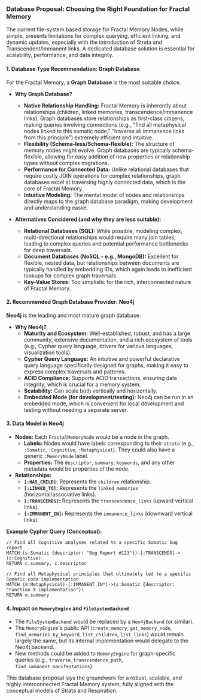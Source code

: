 ### Database Proposal: Choosing the Right Foundation for Fractal Memory

The current file-system based storage for Fractal Memory Nodes, while simple, presents limitations for complex querying, efficient linking, and dynamic updates, especially with the introduction of Strata and Transcendent/Immanent links. A dedicated database solution is essential for scalability, performance, and data integrity.

#### 1. Database Type Recommendation: Graph Database

For the Fractal Memory, a **Graph Database** is the most suitable choice.

*   **Why Graph Database?**
    *   **Native Relationship Handling:** Fractal Memory is inherently about relationships (children, linked memories, transcendence/immanence links). Graph databases store relationships as first-class citizens, making queries involving connections (e.g., "find all metaphysical nodes linked to this somatic node," "traverse all immanence links from this principle") extremely efficient and intuitive.
    *   **Flexibility (Schema-less/Schema-flexible):** The structure of memory nodes might evolve. Graph databases are typically schema-flexible, allowing for easy addition of new properties or relationship types without complex migrations.
    *   **Performance for Connected Data:** Unlike relational databases that require costly JOIN operations for complex relationships, graph databases excel at traversing highly connected data, which is the core of Fractal Memory.
    *   **Intuitive Modeling:** The mental model of nodes and relationships directly maps to the graph database paradigm, making development and understanding easier.

*   **Alternatives Considered (and why they are less suitable):**
    *   **Relational Databases (SQL):** While possible, modeling complex, multi-directional relationships would require many join tables, leading to complex queries and potential performance bottlenecks for deep traversals.
    *   **Document Databases (NoSQL - e.g., MongoDB):** Excellent for flexible, nested data, but relationships between documents are typically handled by embedding IDs, which again leads to inefficient lookups for complex graph traversals.
    *   **Key-Value Stores:** Too simplistic for the rich, interconnected nature of Fractal Memory.

#### 2. Recommended Graph Database Provider: Neo4j

**Neo4j** is the leading and most mature graph database.

*   **Why Neo4j?**
    *   **Maturity and Ecosystem:** Well-established, robust, and has a large community, extensive documentation, and a rich ecosystem of tools (e.g., Cypher query language, drivers for various languages, visualization tools).
    *   **Cypher Query Language:** An intuitive and powerful declarative query language specifically designed for graphs, making it easy to express complex traversals and patterns.
    *   **ACID Compliance:** Supports ACID transactions, ensuring data integrity, which is crucial for a memory system.
    *   **Scalability:** Can scale both vertically and horizontally.
    *   **Embedded Mode (for development/testing):** Neo4j can be run in an embedded mode, which is convenient for local development and testing without needing a separate server.

#### 3. Data Model in Neo4j

*   **Nodes:** Each `FractalMemoryNode` would be a node in the graph.
    *   **Labels:** Nodes would have labels corresponding to their `strata` (e.g., `:Somatic`, `:Cognitive`, `:Metaphysical`). They could also have a generic `:MemoryNode` label.
    *   **Properties:** The `descriptor`, `summary`, `keywords`, and any other metadata would be properties of the node.
*   **Relationships:**
    *   **`[:HAS_CHILD]`:** Represents the `children` relationship.
    *   **`[:LINKED_TO]`:** Represents the `linked_memories` (horizontal/associative links).
    *   **`[:TRANSCENDS]`:** Represents the `transcendence_links` (upward vertical links).
    *   **`[:IMMANENT_IN]`:** Represents the `immanence_links` (downward vertical links).

**Example Cypher Query (Conceptual):**
```cypher
// Find all Cognitive analyses related to a specific Somatic bug report
MATCH (s:Somatic {descriptor: "Bug Report #123"})-[:TRANSCENDS]->(c:Cognitive)
RETURN c.summary, c.descriptor

// Find all Metaphysical principles that ultimately led to a specific Somatic code implementation
MATCH (m:Metaphysical)-[:IMMANENT_IN*]->(s:Somatic {descriptor: "Function X implementation"})
RETURN m.summary
```

#### 4. Impact on `MemoryEngine` and `FileSystemBackend`

*   The `FileSystemBackend` would be replaced by a `Neo4jBackend` (or similar).
*   The `MemoryEngine`'s public API (`create_memory`, `get_memory_node`, `find_memories_by_keyword`, `list_children`, `list_links`) would remain largely the same, but its internal implementation would delegate to the Neo4j backend.
*   New methods could be added to `MemoryEngine` for graph-specific queries (e.g., `traverse_transcendence_path`, `find_immanent_manifestations`).

This database proposal lays the groundwork for a robust, scalable, and highly interconnected Fractal Memory system, fully aligned with the conceptual models of Strata and Respiration.
